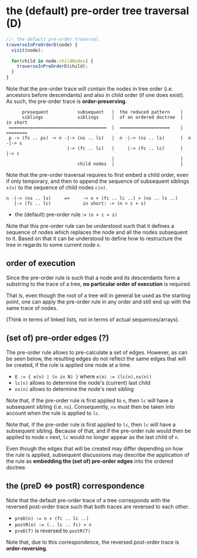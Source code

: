 
<!-- ======================================================================= -->
# the (default) pre-order tree traversal (D)

```js
//- the default pre-order traversal
traverseInPreOrderD(node) {
  visit(node);

  for(child in node.childNodes) {
    traverseInPreOrderD(child);
  }
}
```

Note that the pre-order trace will contain the nodes in tree order (i.e.
ancestors before descendants) and also in child order (if one does exist).
As such, the pre-order trace is **order-preserving**.

```
      presequent           subsequent   |  the reduced pattern    |
      siblings             siblings     |  of an ordered doctree  |  in short
 =====================================  |  ===================    |  ========
 p -> (fs .. ps) -> n -|-> (ns .. ls)   |  n -|-> (ns .. ls)      |  n -|-> s
                       |-> (fc .. lc)   |     |-> (fc .. lc)      |     |-> c
                                        |                         |
                           child nodes  |                         |
```

Note that the pre-order traversal requires to first embed a child order, even
if only temporary, and then to append the sequence of subsequent siblings `s(n)`
to the sequence of child nodes `c(n)`.

```
n -|-> (ns .. ls)     =>     -> n × (fc .. lc ..) × (ns .. ls ..)
   |-> (fc .. lc)            in short: -> (n × c × s)
```

* the (default) pre-order rule := `(n × c × s)`

Note that this pre-order rule can be understood such that it defines a sequence
of nodes which replaces the node and all the nodes subsequent to it. Based on
that it can be understood to define how to restructure the tree in regards to
some current node `n`.

<!-- ======================================================================= -->
## order of execution

Since the pre-order rule is such that a node and its descendants form a
substring to the trace of a tree, **no particular order of execution**
is required.

That is, even though the root of a tree will in general be used as the starting
point, one can apply the pre-order rule in any order and still end up with the
same trace of nodes.

(Think in terms of linked lists, not in terms of actual sequences/arrays).

<!-- ======================================================================= -->
## (set of) pre-order edges (?)

The pre-order rule allows to pre-calculate a set of edges. However, as can be
seen below, the resulting edges do not reflect the same edges that will be
created, if the rule is applied one node at a time.

* `E := { e(n) | (n in N) }` where `e(n) := (lc(n),ns(n))`
* `lc(n)` allows to determine the node's (current) last child
* `ns(n)` allows to determine the node's next sibling

Note that, if the pre-order rule is first applied to `n`, then `lc` will have
a subsequent sibling (i.e. `ns`). Consequently, `ns` must then be taken into
account when the rule is applied to `lc`.

Note that, if the pre-order rule is first applied to `lc`, then `lc` will have
a subsequent sibling. Because of that, and if the pre-order rule would then be
applied to node `n` next, `lc` would no longer appear as the last child of `n`.

Even though the edges that will be created may differ depending on how the rule
is applied, subsequent discussions may describe the application of the rule as
**embedding the (set of) pre-order edges** into the ordered doctree.

<!-- ======================================================================= -->
## the (preD <=> postR) correspondence

Note that the default pre-order trace of a tree corresponds with the reversed
post-order trace such that both traces are reversed to each other.

* `preD(n) := n × (fc .. lc ..)`
* `postR(n) := (.. lc .. fc) × n`
* `preD(T)` is reversed to `postR(T)`

Note that, due to this correspondence, the reversed post-order trace
is **order-reversing**.

